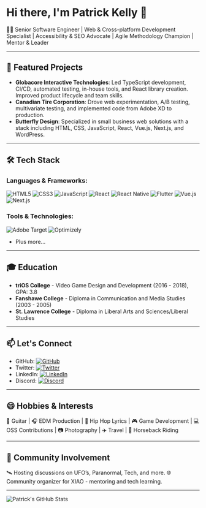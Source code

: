 # Hi there, I'm Patrick Kelly 👋

👨‍💻 Senior Software Engineer | Web & Cross-platform Development Specialist | Accessibility & SEO Advocate | Agile Methodology Champion | Mentor & Leader

---

## 🚀 Featured Projects

- **Globacore Interactive Technologies**: Led TypeScript development, CI/CD, automated testing, in-house tools, and React library creation. Improved product lifecycle and team skills.
- **Canadian Tire Corporation**: Drove web experimentation, A/B testing, multivariate testing, and implemented code from Adobe XD to production.
- **Butterfly Design**: Specialized in small business web solutions with a stack including HTML, CSS, JavaScript, React, Vue.js, Next.js, and WordPress.

---

## 🛠️ Tech Stack

### Languages & Frameworks:
![HTML5](https://img.shields.io/badge/HTML5-E34F26?style=for-the-badge&logo=html5&logoColor=white)
![CSS3](https://img.shields.io/badge/CSS3-1572B6?style=for-the-badge&logo=css3&logoColor=white)
![JavaScript](https://img.shields.io/badge/JavaScript-F7DF1E?style=for-the-badge&logo=javascript&logoColor=black)
![React](https://img.shields.io/badge/React-20232A?style=for-the-badge&logo=react&logoColor=61DAFB)
![React Native](https://img.shields.io/badge/React_Native-20232A?style=for-the-badge&logo=react&logoColor=61DAFB)
![Flutter](https://img.shields.io/badge/Flutter-02569B?style=for-the-badge&logo=flutter&logoColor=white)
![Vue.js](https://img.shields.io/badge/Vue.js-35495E?style=for-the-badge&logo=vue.js&logoColor=4FC08D)
![Next.js](https://img.shields.io/badge/Next.js-000000?style=for-the-badge&logo=next.js&logoColor=white)

### Tools & Technologies:
![Adobe Target](https://img.shields.io/badge/-Adobe_Target-FF0000?style=for-the-badge&logo=Adobe&logoColor=white)
![Optimizely](https://img.shields.io/badge/-Optimizely-FF5A00?style=for-the-badge&logo=Optimizely&logoColor=white)
- Plus more...

---

## 🎓 Education

- **triOS College** - Video Game Design and Development (2016 - 2018), GPA: 3.8
- **Fanshawe College** - Diploma in Communication and Media Studies (2003 - 2005)
- **St. Lawrence College** - Diploma in Liberal Arts and Sciences/Liberal Studies

---

## 📫 Let's Connect

- GitHub: [![GitHub](https://img.shields.io/badge/-GitHub-181717?style=for-the-badge&logo=github)](https://github.com/patgpt/)
- Twitter: [![Twitter](https://img.shields.io/badge/-Twitter-1DA1F2?style=for-the-badge&logo=twitter)](https://twitter.com/xspacehost)
- LinkedIn: [![LinkedIn](https://img.shields.io/badge/LinkedIn-blue.svg?style=for-the-badge&logo=linkedin)](https://www.linkedin.com/in/xspacehost/)
- Discord: [![Discord](https://img.shields.io/badge/Chat_on_Discord-7289DA?style=for-the-badge&logo=discord)](https://discord.gg/1108214020378464400)

---

## 😄 Hobbies & Interests

🎸 Guitar | 🎧 EDM Production | 🎤 Hip Hop Lyrics | 🎮 Game Development | 💻 OSS Contributions | 📷 Photography | ✈️ Travel | 🐴 Horseback Riding

---

## 🚀 Community Involvement

🛰 Hosting discussions on UFO’s, Paranormal, Tech, and more.
🌐 Community organizer for XIAO - mentoring and tech learning.

---

![Patrick's GitHub Stats](https://github-readme-stats.vercel.app/api?username=patgpt&show_icons=true&theme=tokyonight)

